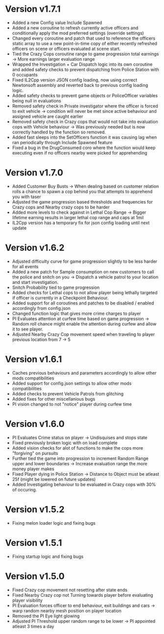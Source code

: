 # Version v1.7.1
- Added a new Config value Include Spawned
- Added a new coroutine to refresh currently active officers and conditionally apply the mod preferred settings (override settings)
- Changed every coroutine and patch that used to reference the officers static array to use a new point-in-time copy of either recently refreshed officers on scene or officers evaluated at scene start.
- Tied the Crazy Cops coroutine range to game progression total earnings -> More earnings larger evaluation range
- Wrapped the Investigation + Car Dispatch logic into its own coroutine and added safety checks to prevent dispatching from Police Station with 0 occupants
- Fixed IL2Cpp version JSON config loading, now using correct Newtonsoft assembly and reverted back to previous config loading logic.
- Added safety checks to prevent game objects or PoliceOfficer variables being null in evaluations
- Removed safety check in Private investigator where the officer is forced to exit vehicle -> condition will never be met since active behaviour and assigned vehicle are caught earlier
- Removed safety check in Crazy cops that would not take into evaluation cops with Vehicle behaviour -> Was previously needed but is now correctly handled by the function so removed.
- Added fast sleeps into the SetOfficers function it was causing lag when ran periodically through Include Spawned feature
- Fixed a bug in the DrugConsumed coro where the function would keep executing even if no officers nearby were picked for apprehending

# Version v1.7.0
- Added Customer Buy Busts -> When dealing based on customer relation rolls a chance to spawn a cop behind you that attempts to apprehend you with taser
- Adjusted the game progression based thresholds and frequencies for Crazy cops and Nearby crazy cops to be harder
- Added more levels to check against in Lethal Cop Range -> Bigger lifetime earning results in larger lethal cop range and caps at 1mil
- IL2Cpp version has a temporary fix for json config loading until next update

# Version v1.6.2
- Adjusted difficulty curve for game progression slightly to be less harder for all events
- Added a new patch for Sample consumption on new customers to call the police and snitch on you -> Dispatch a vehicle patrol to your location and start investigation.
- Snitch Probability tied to game progression
- Added checks for Lethal cops to not allow player being lethally targeted if officer is currently in a Checkpoint Behaviour.
- Added support for all coroutines and patches to be disabled / enabled accordingly from config.json
- Changed function logic that gives more crime charges to player
- PI Evaluates attention at curfew time based on game progression -> Random roll chance might enable the attention during curfew and allow it to see player.
- Adjusted Nearby Crazy Cop movement speed when traveling to player previous location from 7 -> 5

# Version v1.6.1
- Caches previous behaviours and parameters accordingly to allow other mods compatibilities
- Added support for config.json settings to allow other mods compatibilities
- Added checks to prevent Vehicle Patrols from glitching
- Added fixes for other miscellanious bugs
- PI vision changed to not "notice" player during curfew time

# Version v1.6.0
- PI Evaluates Crime status on player -> Undisquises and stops state
- Fixed previously broken logic with on load complete
- Added vision checks for alot of functions to make the cops more "forgiving" on pursuits
- Further tied the game into progression to increment Random Range upper and lower boundaries -> Increase evaluation range the more money player makes
- Fixed Player dying in Police Station -> Distance to Object must be atleast 25f (might be lowered on future updates)
- Added Investigating behaviour to be evaluated in Crazy cops with 30% of occuring.

# Version v1.5.2
- Fixing melon loader logic and fixing bugs

# Version v1.5.1
- Fixing startup logic and fixing bugs

# Version v1.5.0
- Fixed Crazy cop movement not resetting after state ends
- Fixed Nearby Crazy cop not Turning towards player before evaluating player visibility
- PI Evaluation forces officer to end behaviour, exit buildings and cars -> warp random nearby mesh position on player location
- Removed the PI Eye light glowing
- Adjusted PI Threshold upper random range to be lower -> PI appointed atleast 3 times a day

